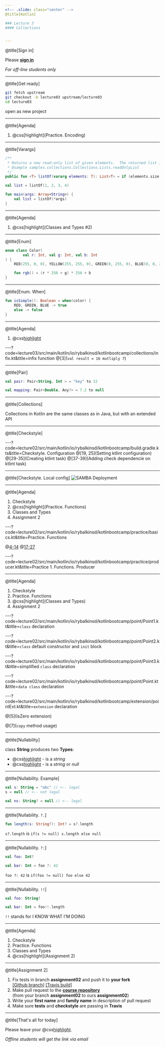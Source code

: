 ```yaml
---
<!-- .slide: class="center" -->
@title[Kotlin]

### Lecture 3
#### Collections


---
```

@title[Sign in]
<!-- .slide: class="center" -->

Please [**sign in**](https://sphere.mail.ru/)
 
*For off-line students only*


---
@title[Get ready]
<!-- .slide: class="center" -->
```bash
git fetch upstream
git checkout -b lecture03 upstream/lecture03
cd lecture03
```

open as new project



---
@title[Agenda]
1. @css[highlight](Practice. Encoding)


---
@title[Varargs]

```kotlin
/**
 * Returns a new read-only list of given elements.  The returned list is serializable (JVM).
 * @sample samples.collections.Collections.Lists.readOnlyList
 */
public fun <T> listOf(vararg elements: T): List<T> = if (elements.size > 0) elements.asList() else emptyList()
```

```kotlin
val list = listOf(1, 2, 3, 4)
```

```kotlin
fun main(args: Array<String>) {
    val list = listOf(*args)
}
```


---
@title[Agenda]
1. @css[highlight](Classes and Types #2)


---
@title[Enum]

```kotlin
enum class Color(
        val r: Int, val g: Int, val b: Int
) {
    RED(255, 0, 0), YELLOW(255, 255, 0), GREEN(0, 255, 0), BLUE(0, 0, 255);

    fun rgb() = (r * 256 + g) * 256 + b
}
```

---
@title[Enum. When]
```kotlin
fun isSimple(): Boolean = when(color) {
    RED, GREEN, BLUE -> true
    else -> false
}
```



---
@title[Agenda]
1. @css[highlight](Collections)


---?code=lecture03/src/main/kotlin/io/rybalkinsd/kotlinbootcamp/collections/infix.kt&title=infix function
@[3](`val result = 16 mutliply 7`)


---
@title[Pair]
```kotlin
val pair: Pair<String, Int > = "key" to 12

val mapping: Pair<Double, Any?> = 7.2 to null
```

---
@title[Collections]
<!-- .slide: class="center" -->

Collections in Kotlin are the same classes as in Java, but with an extended API




---
@title[Checkstyle]


---?code=lecture02/src/main/kotlin/io/rybalkinsd/kotlinbootcamp/build.gradle.kts&title=Checkstyle. Configuration
@[19, 25](Setting ktlint configuration)
@[29-35](Creating ktlint task)
@[37-39](Adding check dependencie on ktlint task)


---
@title[Checkstyle. Local config]
![SAMBA Deployment](lecture02/slides/assets/images/ktlint_config.jpg)


---
@title[Agenda]
1. Checkstyle
1. @css[highlight](Practice. Functions)
1. Classes and Types
1. Assignment 2


---?code=lecture02/src/main/kotlin/io/rybalkinsd/kotlinbootcamp/practice/basics.kt&title=Practice. Functions
<!-- .slide: class="center" -->

@[4-14](min)
@[17-27](concat)


---?code=lecture02/src/main/kotlin/io/rybalkinsd/kotlinbootcamp/practice/producer.kt&title=Practice 1. Functions. Producer
<!-- .slide: class="center" -->


---
@title[Agenda]
1. Checkstyle
1. Practice. Functions
1. @css[highlight](Classes and Types)
1. Assignment 2


---?code=lecture02/src/main/kotlin/io/rybalkinsd/kotlinbootcamp/point/Point1.kt&title=`class` declaration
<!-- .slide: class="center" -->


---?code=lecture02/src/main/kotlin/io/rybalkinsd/kotlinbootcamp/point/Point2.kt&title=`class` default constructor and `init` block
<!-- .slide: class="center" -->


---?code=lecture02/src/main/kotlin/io/rybalkinsd/kotlinbootcamp/point/Point3.kt&title=simplified `class` declaration
<!-- .slide: class="center" -->


---?code=lecture02/src/main/kotlin/io/rybalkinsd/kotlinbootcamp/point/Point.kt&title=`data class` declaration
<!-- .slide: class="center" -->


---?code=lecture02/src/main/kotlin/io/rybalkinsd/kotlinbootcamp/extension/pointExt.kt&title=`extension` declaration
<!-- .slide: class="center" -->

@[5](isZero extension)

@[7](`copy` method usage)


---
@title[Nullability]

class **String** produces two **Types**:
- @css[highlight](String) - is a *string*
- @css[highlight](String?) - is a *string* or *null*


---
@title[Nullability. Example]
<!-- .slide: class="center" -->

```kotlin
val s: String = "abc" // <-- legal
s = null // <-- not legal

val ns: String? = null // <-- legal
```

---
@title[Nullability. `?.`]

```kotlin
fun length(s: String?): Int? = s?.length
```

`s?.length` is 
`if(s != null) s.length else null`


---
@title[Nullability. `?:`]

```kotlin
val foo: Int?

val bar: Int = foo ?: 42
```

`foo ?: 42` is 
`if(foo != null) foo else 42`


---
@title[Nullability. `!!`]

```kotlin
val foo: String?

val bar: Int = foo!!.length
```

`!!` stands for I KNOW WHAT I'M DOING


---
@title[Agenda]
1. Checkstyle
1. Practice. Functions
1. Classes and Types
1. @css[highlight](Assignment 2)


---
@title[Assignment 2]
1. Fix tests in branch **assignment02** and push it to **your fork**  
[[Github branch]](https://github.com/rybalkinsd/kotlin-boot-camp/tree/assignment02)
[[Travis build]](https://travis-ci.org/rybalkinsd/kotlin-boot-camp/)
2. Make pull request to the [**course repository**](https://github.com/rybalkinsd/kotlin-boot-camp)  
(from your branch **assignment02** to ours **assignment02**)
3. Write your **first name** and **family name** in description of pull request
4. Make sure **tests** and **checkstyle** are passing in **Travis**  


---
@title[That's all for today]

Please leave your @css[highlight](feedback).
 
*Offline students will get the link via email*
